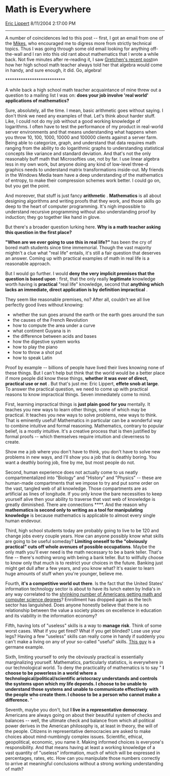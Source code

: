 # Math is Everywhere

[Eric Lippert](https://social.msdn.microsoft.com/profile/Eric%20Lippert) 8/11/2004 2:17:00 PM

-----

A number of coincidences led to this post -- first, I got an email from one of the [Mikes](http://blogs.msdn.com/controlpanel/blogs/mce_href=), who encouraged me to digress more from strictly technical topics. Thus I was going through some old email looking for anything off-the-wall and I ran into this old rant about mathematics that I wrote a while back. Not five minutes after re-reading it, I saw [Gretchen's recent post](http://weblogs.asp.net/jobsblog/archive/2004/08/10/212387.aspx)on how her high school math teacher always told her that algebra would come in handy, and sure enough, it did. Go, algebra\!

\*\*\*\*\*\*\*\*\*\*\*\*\*\*\*\*\*\*\*\*\*\*\*\*\*\*\*

A while back a high school math teacher acquaintance of mine threw out a question to a mailing list I was on: **does your job involve 'real world' applications of mathematics?**

Sure, absolutely, all the time. I mean, basic arithmetic goes without saying. I don't think we need any examples of that. Let's think about harder stuff. Like, I could not do my job without a good working knowledge of logarithms. I often have to test the performance of my product in real-world server environments and that means understanding what happens when you throw 10, 100, 1000, 10000 and 100000 clients against a server farm. Being able to categorize, graph, and understand that data requires math ranging from the ability to do logarithmic graphs to understanding statistical concepts like variance and standard deviation. And that's not the only reasonably buff math that Microsofties use, not by far. I use linear algebra less in my own work, but anyone doing any kind of low-level three-d graphics needs to understand matrix transformations inside-out. My friends in the Windows Media team have a deep understanding of the mathematics of entropy, to make their compression schemes work better. I could go on, but you get the point.

And moreover, that stuff is just fancy **arithmetic** . **Mathematics** is all about designing algorithms and writing proofs that they work, and those skills go deep to the heart of computer programming. It's nigh impossible to understand recursive programming without also understanding proof by induction; they go together like hand in glove.

But there's a broader question lurking here. **Why is a math teacher asking this question in the first place?**

**"When are we ever going to use this in real life?"** has been the cry of bored math students since time immemorial. Though the vast majority mightn't a clue what "real life" entails, it's still a fair question that deserves an answer. Coming up with practical examples of math in real life is a reasonable approach.

But I would go further. I would **deny the very implicit premises that the question is based upon** : first, that the only really **legitimate** knowledge worth having is **practical** "real life" knowledge, second that **anything which lacks an immediate, direct application is by definition impractical** .

They seem like reasonable premises, no? After all, couldn't we all live perfectly good lives without knowing:

  - whether the sun goes around the earth or the earth goes around the sun
  - the causes of the French Revolution
  - how to compute the area under a curve
  - what continent Guyana is in
  - the difference between acids and bases
  - how the digestive system works
  - how to play the piano
  - how to throw a shot put
  - how to speak Latin

Proof by example -- billions of people have lived their lives knowing none of these things. But I can't help but think that the world would be a better place if more people did know these things, **whether it was ever of direct, practical use or not** . But that's just me: Eric Lippert, **effete snob at large**. To answer the practical question, we need to come up with practical reasons to know impractical things. Seven immediately come to mind.

First, learning impractical things is **just plain good for you** mentally. It teaches you new ways to learn other things, some of which may be practical. It teaches you new ways to solve problems, new ways to think. That is eminently useful\! Mathematics in particular can be a wonderful way to combine intuitive and formal reasoning. Mathematics, contrary to popular belief, is a mostly intuitive. It's a creative process that is then justified by formal proofs -- which themselves require intuition and cleverness to create.

Show me a job where you don't have to think, you don't have to solve new problems in new ways, and I'll show you a job that is deathly boring. You want a deathly boring job, fine by me, but most people do not.

Second, human experience does not actually come to us neatly compartmentalized into "Biology" and "History" and "Physics" -- these are human-made compartments that we impose to try and put some order on the vast, tangled web of all knowledge. Those compartments are as artificial as lines of longitude. If you only know the bare necessities to keep yourself alive then your ability to traverse that vast web of knowledge is greatly diminished. There are connections ****. And the reason why **mathematics is second only to writing as a tool for manipulating knowledge** is because mathematics is applicable to almost every single human endevour.

Third, high school students today are probably going to live to be 120 and change jobs every couple years. How can anyone possibly know what skills are going to be useful someday? **Limiting oneself to the "obviously practical" cuts off whole avenues of possible occupations**. Maybe the only math you'll ever need is the math necessary to be a bank teller. That's fine -- there's nothing wrong with being a bank teller. But to willfully choose to know only that much is to restrict your choices in the future. Banking just might get dull after a few years, and you know what? It's easier to learn huge amounts of stuff when you're younger, believe me.

Fourth, **it's a competitive world out there**. Is the fact that the United States' information technology sector is about to have its lunch eaten by India's in any way correlated to the [shrinking number of Americans getting math and computer science degrees](http://weblogs.asp.net/ericlippert/archive/2004/03/12/88731.aspx)? Enrollment has dropped again as the tech sector has languished. Does anyone honestly believe that there is no relationship between the value a society places on excellence in education and its viability in the information economy?

Fifth, having lots of "useless" skills is a way to **manage risk**. Think of some worst cases. What if you get fired? What if you get blinded? Lose use your legs? Having a few "useless" skills can really come in handy if suddenly you can't make a living on any of your so-called "useful" skills. [This guy](https://channel9.msdn.com/ShowPost.aspx?PostID=17098) is a germane example.

Sixth, limiting yourself to only the obviously practical is essentially marginalizing yourself. Mathematics, particularly statistics, is everywhere in our technological world. To deny the practicality of mathematics is to say " **I choose to be powerless in a world where a technological/political/scientific aristocracy understands and controls the systems upon which my life depends. I choose to be unable to understand those systems and unable to communicate effectively with the people who create them. I choose to be a person who cannot make a difference.** "

Seventh, maybe you don't, but **I live in a representative democracy**. Americans are always going on about their beautiful system of checks and balances -- well, the ultimate check and balance from which all political power derives in the American philosophy is, at least in theory, the will of the people. Citizens in representative democracies are asked to make choices about mind-numbingly complex issues. Scientific, ethical, geopolitical, economic, you name it. Making informed choices is everyone's responsibility. And that means having at least a working knowledge of a vast quantity of "useless" information, much of which will be expressed in percentages, rates, etc. How can you manipulate those numbers correctly to arrive at meaningful conclusions without a strong working understanding of math?

